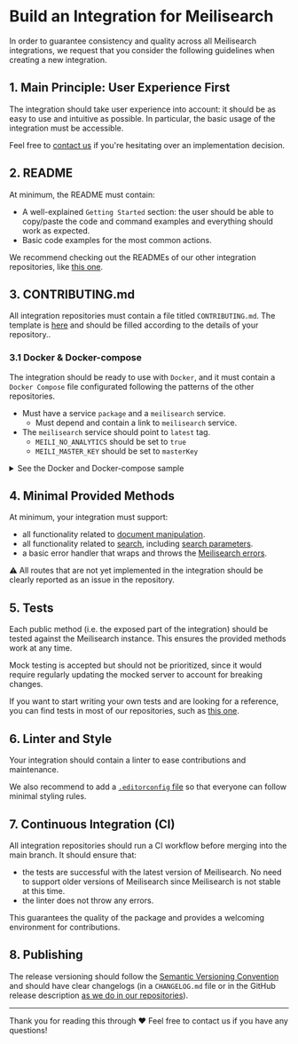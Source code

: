 # Build an Integration for Meilisearch

In order to guarantee consistency and quality across all Meilisearch integrations, we request that you consider the following guidelines when creating a new integration.

## 1. Main Principle: User Experience First

The integration should take user experience into account: it should be as easy to use and intuitive as possible. In particular, the basic usage of the integration must be accessible.

Feel free to [contact us](https://docs.meilisearch.com/learn/what_is_meilisearch/contact.html#contact-us) if you're hesitating over an implementation decision.

## 2. README

At minimum, the README must contain:

- A well-explained `Getting Started` section: the user should be able to copy/paste the code and command examples and everything should work as expected.
- Basic code examples for the most common actions.

We recommend checking out the READMEs of our other integration repositories, like [this one](https://github.com/meilisearch/meilisearch-ruby/blob/main/README.md).

## 3. CONTRIBUTING.md

All integration repositories must contain a file titled `CONTRIBUTING.md`. The template is [here](/templates/CONTRIBUTING.md) and should be filled according to the details of your repository..

### 3.1 Docker & Docker-compose

The integration should be ready to use with `Docker`, and it must contain a `Docker Compose` file configurated following the patterns of the other repositories.
- Must have a service `package` and a `meilisearch` service.
  - Must depend and contain a link to `meilisearch` service.
- The `meilisearch` service should point to `latest` tag.
  - `MEILI_NO_ANALYTICS` should be set to `true`
  - `MEILI_MASTER_KEY` should be set to `masterKey`

<details>
  <summary>See the Docker and Docker-compose sample</summary>

  ```yml
  version: "3.8"

  volumes:
    pub:

  services:
    package:
      image: dart:latest # this sample comes from the Dart SDK.
      tty: true
      stdin_open: true
      working_dir: /home/package
      environment:
        - MEILISEARCH_URL=http://meilisearch:7700
        - PUB_CACHE=/vendor/pub-cache
      depends_on:
        - meilisearch
      links:
        - meilisearch
      volumes:
        - pub:/vendor/pub-cache
        - ./:/home/package

    meilisearch:
      image: getmeili/meilisearch:latest
      ports:
        - "7700"
      environment:
        - MEILI_MASTER_KEY=masterKey
        - MEILI_NO_ANALYTICS=true
  ```
</details>

## 4. Minimal Provided Methods

At minimum, your integration must support:

- all functionality related to [document manipulation](https://docs.meilisearch.com/reference/api/documents.html).
- all functionality related to [search](https://docs.meilisearch.com/reference/api/search.html), including [search parameters](https://docs.meilisearch.com/reference/features/search_parameters.html).
- a basic error handler that wraps and throws the [Meilisearch errors](https://docs.meilisearch.com/reference/api/#errors-status-code).

⚠️ All routes that are not yet implemented in the integration should be clearly reported as an issue in the repository.

## 5. Tests

Each public method (i.e. the exposed part of the integration) should be tested against the Meilisearch instance. This ensures the provided methods work at any time.

Mock testing is accepted but should not be prioritized, since it would require regularly updating the mocked server to account for breaking changes.

If you want to start writing your own tests and are looking for a reference, you can find tests in most of our repositories, such as [this one](https://github.com/meilisearch/meilisearch-php/).

## 6. Linter and Style

Your integration should contain a linter to ease contributions and maintenance.

We also recommend to add a [`.editorconfig` file](https://editorconfig.org/) so that everyone can follow minimal styling rules.

## 7. Continuous Integration (CI)

All integration repositories should run a CI workflow before merging into the main branch. It should ensure that:

- the tests are successful with the latest version of Meilisearch. No need to support older versions of Meilisearch since Meilisearch is not stable at this time.
- the linter does not throw any errors.

This guarantees the quality of the package and provides a welcoming environment for contributions.

## 8. Publishing

The release versioning should follow the [Semantic Versioning Convention](https://docs.meilisearch.com/reference/api/#errors-status-code) and should have clear changelogs (in a `CHANGELOG.md` file or in the GitHub release description [as we do in our repositories](https://github.com/meilisearch/meilisearch-ruby/releases)).

---

Thank you for reading this through ❤️ Feel free to contact us if you have any questions!
